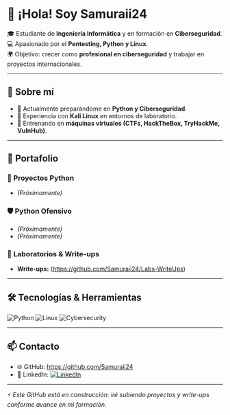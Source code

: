 # 👋 ¡Hola! Soy Samuraii24

🎓 Estudiante de **Ingeniería Informática** y en formación en **Ciberseguridad**.  
💻 Apasionado por el **Pentesting, Python y Linux**.  
🌍 Objetivo: crecer como **profesional en ciberseguridad** y trabajar en proyectos internacionales.  

---

## 🚀 Sobre mí
- 🔹 Actualmente preparándome en **Python y Ciberseguridad**.  
- 🔹 Experiencia con **Kali Linux** en entornos de laboratorio.    
- 🔹 Entrenando en **máquinas virtuales (CTFs, HackTheBox, TryHackMe, VulnHub)**.  

---

## 📂 Portafolio

### 🐍 Proyectos Python
- *(Próximamente)*

### 🛡️ Python Ofensivo
- *(Próximamente)*   
- *(Próximamente)* 

### 🧩 Laboratorios & Write-ups
- **Write-ups:** (https://github.com/Samuraii24/Labs-WriteUps)
---

## 🛠️ Tecnologías & Herramientas
![Python](https://img.shields.io/badge/Python-3.10-blue?logo=python)
![Linux](https://img.shields.io/badge/Linux-Kali%20%7C%20Parrot-informational?logo=linux)
![Cybersecurity](https://img.shields.io/badge/Security-Pentesting-red?logo=hackaday)

---

## 📫 Contacto
- 🌐 GitHub: https://github.com/Samuraii24
- 💼 LinkedIn: [![LinkedIn](https://img.shields.io/badge/LinkedIn-Perfil-blue?logo=linkedin)](https://www.linkedin.com/in/ben-josef-sanchez-gomez/)

---

⚡ *Este GitHub está en construcción: iré subiendo proyectos y write-ups conforme avance en mi formación.*  
